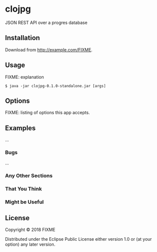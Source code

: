 # clojpg

JSON REST API over a progres database

## Installation

Download from http://example.com/FIXME.

## Usage

FIXME: explanation

    $ java -jar clojpg-0.1.0-standalone.jar [args]

## Options

FIXME: listing of options this app accepts.

## Examples

...

### Bugs

...

### Any Other Sections
### That You Think
### Might be Useful

## License

Copyright © 2018 FIXME

Distributed under the Eclipse Public License either version 1.0 or (at
your option) any later version.
